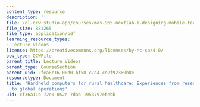 ```yaml
---
content_type: resource
description: ''
file: /ol-ocw-studio-app/courses/mas-965-nextlab-i-designing-mobile-technologies-for-the-next-billion-users-fall-2008/cf36a11b72e0052e7dab1953797ebebb_MITMAS_965F08_lec14_cm.pdf
file_size: 881265
file_type: application/pdf
learning_resource_types:
- Lecture Videos
license: https://creativecommons.org/licenses/by-nc-sa/4.0/
ocw_type: OCWFile
parent_title: Lecture Videos
parent_type: CourseSection
parent_uid: 2fea8c16-00d0-bf58-c7a4-ce2f92360b8e
resourcetype: Document
title: 'Handheld computers for rural healthcare: Experiences from research concept
  to global operations'
uid: cf36a11b-72e0-052e-7dab-1953797ebebb
---
```

